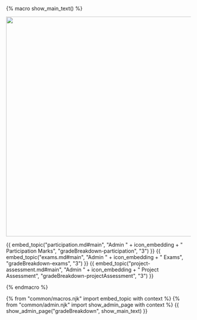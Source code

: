 {% macro show_main_text() %}
<div id="main">

<img src="{{baseUrl}}/admin/images/gradeBreakdown.png" width="600"/>
<p/>

{{ embed_topic("participation.md#main", "Admin " + icon_embedding + " Participation Marks", "gradeBreakdown-participation", "3") }}
{{ embed_topic("exams.md#main", "Admin " + icon_embedding + " Exams", "gradeBreakdown-exams", "3") }}
{{ embed_topic("project-assessment.md#main", "Admin " + icon_embedding + " Project Assessment", "gradeBreakdown-projectAssessment", "3") }}

</div>
{% endmacro %}

{% from "common/macros.njk" import embed_topic with context %}
{% from "common/admin.njk" import show_admin_page with context %}
{{ show_admin_page("gradeBreakdown", show_main_text) }}
